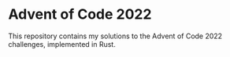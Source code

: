 # Advent of Code 2022
This repository contains my solutions to the Advent of Code 2022 challenges, implemented in Rust.
